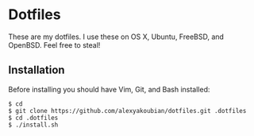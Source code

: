 # Dotfiles

These are my dotfiles. I use these on OS X, Ubuntu, FreeBSD, and OpenBSD. Feel free to steal!

## Installation

Before installing you should have Vim, Git, and Bash installed:

```
$ cd
$ git clone https://github.com/alexyakoubian/dotfiles.git .dotfiles
$ cd .dotfiles
$ ./install.sh
```
